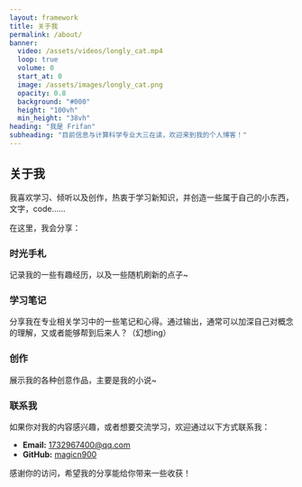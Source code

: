 ```yaml
---
layout: framework
title: 关于我
permalink: /about/
banner:
  video: /assets/videos/longly_cat.mp4
  loop: true
  volume: 0
  start_at: 0
  image: /assets/images/longly_cat.png
  opacity: 0.8
  background: "#000"
  height: "100vh"
  min_height: "38vh"
heading: "我是 Frifan"
subheading: "目前信息与计算科学专业大三在读，欢迎来到我的个人博客！"
---
```

## 关于我

我喜欢学习、倾听以及创作，热衷于学习新知识，并创造一些属于自己的小东西，文字，code……

在这里，我会分享：

### 时光手札

记录我的一些有趣经历，以及一些随机刷新的点子~

### 学习笔记

分享我在专业相关学习中的一些笔记和心得。通过输出，通常可以加深自己对概念的理解，又或者能够帮到后来人？（幻想ing）

### 创作

展示我的各种创意作品，主要是我的小说~

### 联系我

如果你对我的内容感兴趣，或者想要交流学习，欢迎通过以下方式联系我：

- **Email:** 1732967400@qq.com
- **GitHub:** [magicn900](https://github.com/magicn900)

感谢你的访问，希望我的分享能给你带来一些收获！
